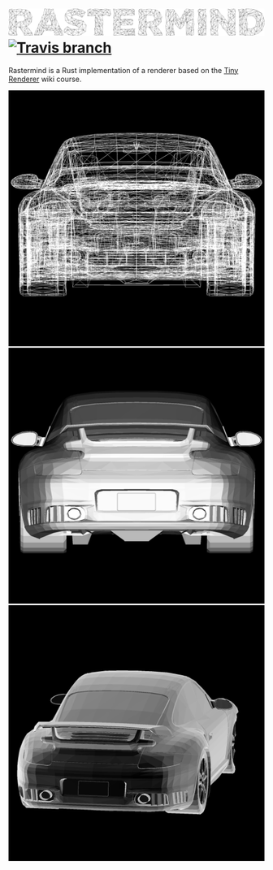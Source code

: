 ![Rastermind](renderer.png)
[![Travis branch](https://img.shields.io/travis/mandeep/rastermind/master.svg?style=flat-square)](https://travis-ci.org/mandeep/rastermind)
=============================

Rastermind is a Rust implementation of a renderer
based on the [Tiny Renderer](https://github.com/ssloy/tinyrenderer/) wiki course.

![Wire Mesh](wire_mesh.png)
![Triangle Mesh](triangle_mesh.png)
![Projected Triangle Mesh](projected_triangle_mesh.png)
